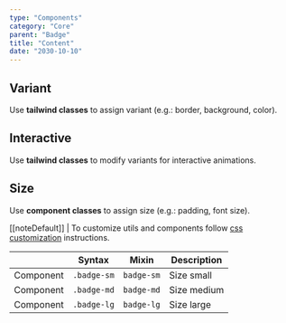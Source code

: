 ```yaml
---
type: "Components"
category: "Core"
parent: "Badge"
title: "Content"
date: "2030-10-10"
---
```


## Variant

Use **tailwind classes** to assign variant (e.g.: border, background, color).

<demo>
  <demovanilla src="vanilla/components/core/badge/variant">
  </demovanilla>
</demo>

## Interactive

Use **tailwind classes** to modify variants for interactive animations.

<demo>
  <demovanilla src="vanilla/components/core/badge/interactive">
  </demovanilla>
</demo>

## Size

Use **component classes** to assign size (e.g.: padding, font size).

[[noteDefault]]
| To customize utils and components follow [css customization](/introduction/getting-started/setup#css-customization) instructions.

<div class="table-scroll">

|                      | Syntax                          | Mixin            | Description                   |
| ----------------------- | ----------------------------------------- | -----------------------------| ----------------------------- |
| Component                  | `.badge-sm`                     | `badge-sm`                | Size small            |
| Component                  | `.badge-md`                     | `badge-md`                | Size medium            |
| Component                  | `.badge-lg`                     | `badge-lg`                | Size large            |

</div>

<demo>
  <demovanilla src="vanilla/components/core/badge/size">
  </demovanilla>
</demo>
